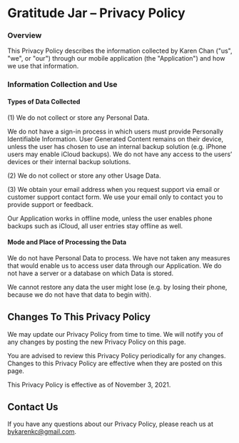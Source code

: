 
<h1>Gratitude Jar – Privacy Policy</h1>

<h3>Overview</h3>

This Privacy Policy describes the information collected by Karen Chan ("us", "we", or "our") through our mobile application (the "Application") and how we use that information.

<h3>Information Collection and Use</h3>

<h4>Types of Data Collected</h4>

(1) We do not collect or store any Personal Data. 

We do not have a sign-in process in which users must provide Personally Identifiable Information. User Generated Content remains on their device, unless the user has chosen to use an internal backup solution (e.g. iPhone users may enable iCloud backups). We do not have any access to the users’ devices or their internal backup solutions. 

(2) We do not collect or store any other Usage Data. 

(3) We obtain your email address when you request support via email or customer support contact form. We use your email only to contact you to provide support or feedback.

Our Application works in offline mode, unless the user enables phone backups such as iCloud, all user entries stay offline as well.

<h4>Mode and Place of Processing the Data</h4>

We do not have Personal Data to process. We have not taken any measures that would enable us to access user data through our Application. We do not have a server or a database on which Data is stored. 

We cannot restore any data the user might lose (e.g. by losing their phone, because we do not have that data to begin with). 

<h2>Changes To This Privacy Policy</h2>

We may update our Privacy Policy from time to time. We will notify you of any changes by posting the new Privacy Policy on this page.

You are advised to review this Privacy Policy periodically for any changes. Changes to this Privacy Policy are effective when they are posted on this page.

This Privacy Policy is effective as of November 3, 2021.

<h2>Contact Us</h2>

If you have any questions about our Privacy Policy, please reach us at bykarenkc@gmail.com.

